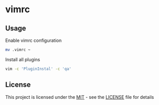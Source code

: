 # vimrc

## Usage

Enable vimrc configuration

```bash
mv .vimrc ~
```

Install all plugins

```bash
vim -c 'PluginInstal' -c 'qa'
```

## License

This project is licensed under the [MIT](https://mit-license.org/) - see the
[LICENSE](LICENSE) file for details
